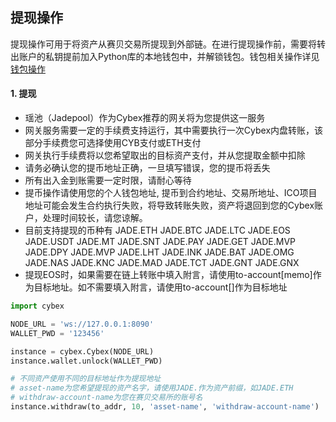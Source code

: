 ## 提现操作
提现操作可用于将资产从赛贝交易所提现到外部链。在进行提现操作前，需要将转出账户的私钥提前加入Python库的本地钱包中，并解锁钱包。钱包相关操作详见[钱包操作](https://github.com/NebulaCybexDEX/cybex-node-doc/blob/master/sdk/python/wallet.md)

#### 1. 提现
* 瑶池（Jadepool）作为Cybex推荐的网关将为您提供这一服务 
* 网关服务需要一定的手续费支持运行，其中需要执行一次Cybex内盘转账，该部分手续费您可选择使用CYB支付或ETH支付 
* 网关执行手续费将以您希望取出的目标资产支付，并从您提取金额中扣除 
* 请务必确认您的提币地址正确，一旦填写错误，您的提币将丢失 
* 所有出入金到账需要一定时限，请耐心等待 
* 提币操作请使用您的个人钱包地址, 提币到合约地址、交易所地址、ICO项目地址可能会发生合约执行失败，将导致转账失败，资产将退回到您的Cybex账户，处理时间较长，请您谅解。
* 目前支持提现的币种有
JADE.ETH  JADE.BTC  JADE.LTC  JADE.EOS  JADE.USDT
JADE.MT   JADE.SNT  JADE.PAY  JADE.GET  JADE.MVP
JADE.DPY  JADE.MVP  JADE.LHT  JADE.INK  JADE.BAT
JADE.OMG  JADE.NAS  JADE.KNC  JADE.MAD  JADE.TCT
JADE.GNT  JADE.GNX
* 提现EOS时，如果需要在链上转账中填入附言，请使用to-account[memo]作为目标地址。如不需要填入附言，请使用to-account[]作为目标地址
```Python
import cybex

NODE_URL = 'ws://127.0.0.1:8090'
WALLET_PWD = '123456'

instance = cybex.Cybex(NODE_URL)
instance.wallet.unlock(WALLET_PWD)

# 不同资产使用不同的目标地址作为提现地址
# asset-name为您希望提现的资产名字，请使用JADE.作为资产前缀，如JADE.ETH
# withdraw-account-name为您在赛贝交易所的账号名
instance.withdraw(to_addr, 10, 'asset-name', 'withdraw-account-name')
```
